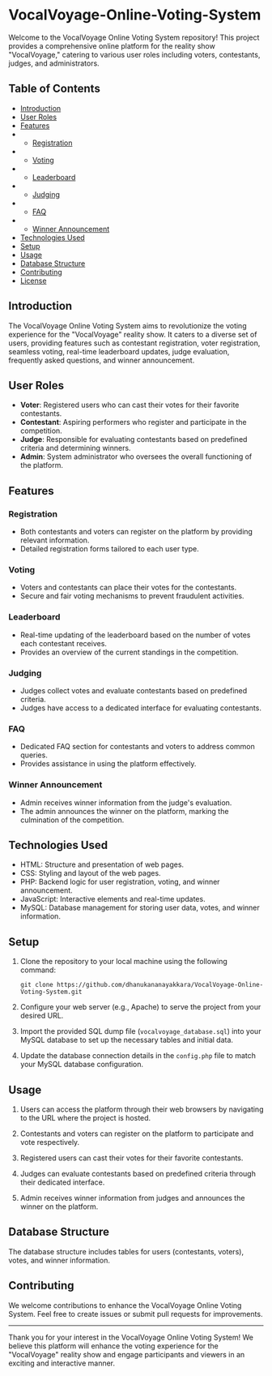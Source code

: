 # VocalVoyage-Online-Voting-System

Welcome to the VocalVoyage Online Voting System repository! This project provides a comprehensive online platform for the reality show "VocalVoyage," catering to various user roles including voters, contestants, judges, and administrators.

## Table of Contents

- [Introduction](#introduction)
- [User Roles](#user-roles)
- [Features](#features)
- - [Registration](#registration)
- - [Voting](#voting)
- - [Leaderboard](#leaderboard)
- - [Judging](#judging)
- - [FAQ](#faq)
- - [Winner Announcement](#winner-announcement)
- [Technologies Used](#technologies-used)
- [Setup](#setup)
- [Usage](#usage)
- [Database Structure](#database-structure)
- [Contributing](#contributing)
- [License](#license)

## Introduction

The VocalVoyage Online Voting System aims to revolutionize the voting experience for the "VocalVoyage" reality show. It caters to a diverse set of users, providing features such as contestant registration, voter registration, seamless voting, real-time leaderboard updates, judge evaluation, frequently asked questions, and winner announcement.

## User Roles

- **Voter**: Registered users who can cast their votes for their favorite contestants.
- **Contestant**: Aspiring performers who register and participate in the competition.
- **Judge**: Responsible for evaluating contestants based on predefined criteria and determining winners.
- **Admin**: System administrator who oversees the overall functioning of the platform.

## Features

### Registration

- Both contestants and voters can register on the platform by providing relevant information.
- Detailed registration forms tailored to each user type.

### Voting

- Voters and contestants can place their votes for the contestants.
- Secure and fair voting mechanisms to prevent fraudulent activities.

### Leaderboard

- Real-time updating of the leaderboard based on the number of votes each contestant receives.
- Provides an overview of the current standings in the competition.

### Judging

- Judges collect votes and evaluate contestants based on predefined criteria.
- Judges have access to a dedicated interface for evaluating contestants.

### FAQ

- Dedicated FAQ section for contestants and voters to address common queries.
- Provides assistance in using the platform effectively.

### Winner Announcement

- Admin receives winner information from the judge's evaluation.
- The admin announces the winner on the platform, marking the culmination of the competition.

## Technologies Used

- HTML: Structure and presentation of web pages.
- CSS: Styling and layout of the web pages.
- PHP: Backend logic for user registration, voting, and winner announcement.
- JavaScript: Interactive elements and real-time updates.
- MySQL: Database management for storing user data, votes, and winner information.

## Setup

1. Clone the repository to your local machine using the following command:
   ```
   git clone https://github.com/dhanukananayakkara/VocalVoyage-Online-Voting-System.git
   ```

2. Configure your web server (e.g., Apache) to serve the project from your desired URL.

3. Import the provided SQL dump file (`vocalvoyage_database.sql`) into your MySQL database to set up the necessary tables and initial data.

4. Update the database connection details in the `config.php` file to match your MySQL database configuration.

## Usage

1. Users can access the platform through their web browsers by navigating to the URL where the project is hosted.

2. Contestants and voters can register on the platform to participate and vote respectively.

3. Registered users can cast their votes for their favorite contestants.

4. Judges can evaluate contestants based on predefined criteria through their dedicated interface.

5. Admin receives winner information from judges and announces the winner on the platform.

## Database Structure

The database structure includes tables for users (contestants, voters), votes, and winner information.

## Contributing

We welcome contributions to enhance the VocalVoyage Online Voting System. Feel free to create issues or submit pull requests for improvements.

---

Thank you for your interest in the VocalVoyage Online Voting System! We believe this platform will enhance the voting experience for the "VocalVoyage" reality show and engage participants and viewers in an exciting and interactive manner.
